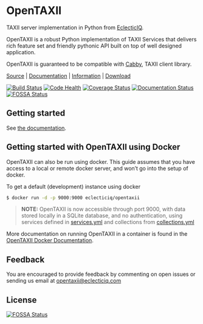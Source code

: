 # OpenTAXII

TAXII server implementation in Python from [EclecticIQ](https://www.eclecticiq.com).

OpenTAXII is a robust Python implementation of TAXII Services that
delivers rich feature set and friendly pythonic API built on top of well
designed application.

OpenTAXII is guaranteed to be compatible with [Cabby](https://github.com/EclecticIQ/cabby), TAXII client library.

[Source](https://github.com/EclecticIQ/OpenTAXII) | [Documentation](http://opentaxii.readthedocs.org) | [Information](http://www.eclecticiq.com) | [Download](https://pypi.python.org/pypi/opentaxii/)


[![Build Status](https://travis-ci.org/EclecticIQ/OpenTAXII.svg?branch=move_docs)](https://travis-ci.org/EclecticIQ/OpenTAXII)
[![Code Health](https://landscape.io/github/EclecticIQ/OpenTAXII/master/landscape.svg?style=flat)](https://landscape.io/github/EclecticIQ/OpenTAXII/master)
[![Coverage Status](https://coveralls.io/repos/EclecticIQ/OpenTAXII/badge.svg)](https://coveralls.io/r/EclecticIQ/OpenTAXII)
[![Documentation Status](https://readthedocs.org/projects/opentaxii/badge/?version=latest)](https://readthedocs.org/projects/opentaxii/)
[![FOSSA Status](https://app.fossa.com/api/projects/git%2Bgithub.com%2Faukjan%2FOpenTAXII.svg?type=shield)](https://app.fossa.com/projects/git%2Bgithub.com%2Faukjan%2FOpenTAXII?ref=badge_shield)


## Getting started
See [the documentation](https://opentaxii.readthedocs.org/en/latest/installation.html).

## Getting started with OpenTAXII using Docker

OpenTAXII can also be run using docker. This guide assumes that you have
access to a local or remote docker server, and won’t go into the setup
of docker.

To get a default (development) instance using docker

```bash
$ docker run -d -p 9000:9000 eclecticiq/opentaxii
```

> **NOTE:**
> OpenTAXII is now accessible through port 9000, with data stored
> locally in a SQLite database, and no authentication, using services defined
> in [services.yml](https://raw.githubusercontent.com/EclecticIQ/OpenTAXII/master/examples/services.yml) 
> and collections from [collections.yml](https://raw.githubusercontent.com/EclecticIQ/OpenTAXII/master/examples/collections.yml)

More documentation on running OpenTAXII in a container is found in the [OpenTAXII Docker Documentation](http://opentaxii.readthedocs.org/en/latest/docker.html).

## Feedback

You are encouraged to provide feedback by commenting on open issues or
sending us email at <opentaxii@eclecticiq.com>



## License
[![FOSSA Status](https://app.fossa.com/api/projects/git%2Bgithub.com%2Faukjan%2FOpenTAXII.svg?type=large)](https://app.fossa.com/projects/git%2Bgithub.com%2Faukjan%2FOpenTAXII?ref=badge_large)